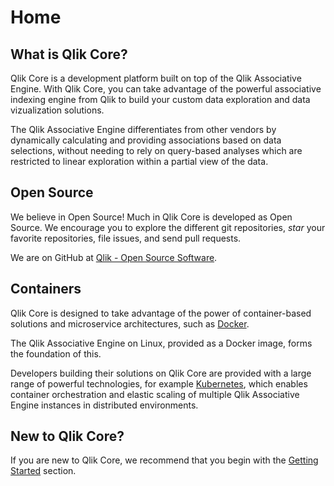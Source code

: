# Home

## What is Qlik Core?

Qlik Core is a development platform built on top of the Qlik Associative Engine.
With Qlik Core, you can take advantage of the powerful associative indexing engine from Qlik
to build your custom data exploration and data vizualization solutions.

The Qlik Associative Engine differentiates from other vendors by dynamically calculating and providing associations
based on data selections, without needing to rely on query-based analyses which are restricted to linear exploration
within a partial view of the data.

## Open Source

We believe in Open Source! Much in Qlik Core is developed as Open Source.
We encourage you to explore the different git repositories, _star_ your favorite repositories, file issues, and send
pull requests.

We are on GitHub at [Qlik - Open Source Software](https://github.com/qlik-oss/).

## Containers

Qlik Core is designed to take advantage of the power of container-based solutions and microservice architectures, such as
[Docker](https://docker.com).

The Qlik Associative Engine on Linux, provided as a Docker image, forms the foundation of this.

Developers building their solutions on Qlik Core are provided with a large range of powerful technologies, for example
[Kubernetes](https://kubernetes.io), which enables container orchestration and elastic scaling of multiple Qlik
Associative Engine instances in distributed environments.

<!--
## Use Cases

Use Cases show solutions and examples of what business scenarios that can be implemented with Qlik Core. The Use Cases
show both how data analytics problems can be addressed, and how to use Qlik Core together with different technological
platforms.

If you are looking for complete solutions to get inspiration from, or to start building your own solutions with, the Use
Cases together with our tutorials provide a good starting point.

More information can be found in the [Use Cases](./use-cases/overview.md) section.
-->

## New to Qlik Core?

If you are new to Qlik Core, we recommend that you begin with the [Getting Started](./getting-started.md) section.

